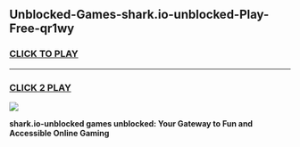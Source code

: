 
## Unblocked-Games-shark.io-unblocked-Play-Free-qr1wy
<h3>
<a href="https://premium76.site?title=shark.io-unblocked&ref=18A1">CLICK TO PLAY</a></h3>
<hr>

<h3>
<a href="https://premium76.site?title=shark.io-unblocked&ref=18A1">CLICK 2 PLAY</a>
  
</h3>

<a href="https://premium76.site?title=shark.io-unblocked&ref=18A1"><img src="https://clearcache.store/games.png"></a>


**shark.io-unblocked games unblocked: Your Gateway to Fun and Accessible Online Gaming**
